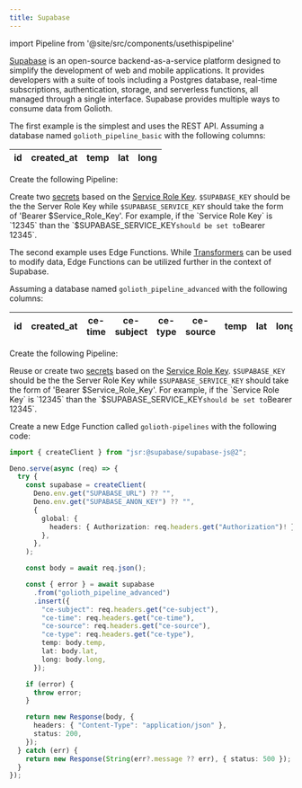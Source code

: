 ```yaml
---
title: Supabase
---
```


import Pipeline from '@site/src/components/usethispipeline'

[Supabase](https://supabase.com/) is an open-source backend-as-a-service
platform designed to simplify the development of web and mobile applications. It
provides developers with a suite of tools including a Postgres database,
real-time subscriptions, authentication, storage, and serverless functions, all
managed through a single interface. Supabase provides multiple ways to consume
data from Golioth.

The first example is the simplest and uses the REST API. Assuming a database
named `golioth_pipeline_basic` with the following columns:

| id | created_at | temp | lat | long |
| -- | ---------- | ---- | --- | ---- |

Create the following Pipeline:

<Pipeline link='https://console.golioth.io/pipeline?name=Supabase%20REST%20API%20Example&pipeline=c3RlcHM6CiAgLSBuYW1lOiBzdGVwMAogICAgZGVzdGluYXRpb246CiAgICAgIHR5cGU6IHdlYmhvb2sKICAgICAgdmVyc2lvbjogdjEKICAgICAgcGFyYW1ldGVyczoKICAgICAgICB1cmw6IGh0dHBzOi8vcmdnY3Fvc2x0cW9wY3d0d3doa2Muc3VwYWJhc2UuY28vZnVuY3Rpb25zL3YxL2dvbGlvdGgtcGlwZWxpbmUKICAgICAgICBoZWFkZXJzOgogICAgICAgICAgQXV0aG9yaXphdGlvbjogJFNVUEFCQVNFX0FVVEhfSEVBREVSCiAgICAgICAgICBhcGlrZXk6ICRTVVBBQkFTRV9BUElfS0VZCg=='/>

Create two [secrets](/data-routing/secrets) based on the
[Service Role Key](https://supabase.com/docs/guides/api/api-keys#the-servicerole-key).
`$SUPABASE_KEY` should be the the Server Role Key while `$SUPABASE_SERVICE_KEY`
should take the form of 'Bearer
$Service_Role_Key'. For example, if the `Service Role Key` is `12345` than the `$SUPABASE_SERVICE_KEY`should be set to`Bearer
12345`.

The second example uses Edge Functions. While
[Transformers](/data-routing/transformers) can be used to modify data, Edge
Functions can be utilized further in the context of Supabase.

Assuming a database named `golioth_pipeline_advanced` with the following
columns:

| id | created_at | ce-time | ce-subject | ce-type | ce-source | temp | lat | long |
| -- | ---------- | ------- | ---------- | ------- | --------- | ---- | --- | ---- |

Create the following Pipeline:

<Pipeline link='https://console.golioth.io/pipeline?name=Supabase%20Edge%20Function%20Example&pipeline=c3RlcHM6CiAgLSBuYW1lOiBzdGVwMAogICAgZGVzdGluYXRpb246CiAgICAgIHR5cGU6IHdlYmhvb2sKICAgICAgdmVyc2lvbjogdjEKICAgICAgcGFyYW1ldGVyczoKICAgICAgICB1cmw6IGh0dHBzOi8vcmdnY3Fvc2x0cW9wY3d0d3doa2Muc3VwYWJhc2UuY28vZnVuY3Rpb25zL3YxL2dvbGlvdGgtcGlwZWxpbmUKICAgICAgICBoZWFkZXJzOgogICAgICAgICAgQXV0aG9yaXphdGlvbjogJFNVUEFCQVNFX0FVVEhfSEVBREVSCiAgICAgICAgICBhcGlrZXk6ICRTVVBBQkFTRV9BUElfS0VZCg=='/>

Reuse or create two [secrets](/data-routing/secrets) based on the
[Service Role Key](https://supabase.com/docs/guides/api/api-keys#the-servicerole-key).
`$SUPABASE_KEY` should be the the Server Role Key while `$SUPABASE_SERVICE_KEY`
should take the form of 'Bearer
$Service_Role_Key'. For example, if the `Service Role Key` is `12345` than the `$SUPABASE_SERVICE_KEY`should be set to`Bearer
12345`.

Create a new Edge Function called `golioth-pipelines` with the following code:

```ts
import { createClient } from "jsr:@supabase/supabase-js@2";

Deno.serve(async (req) => {
  try {
    const supabase = createClient(
      Deno.env.get("SUPABASE_URL") ?? "",
      Deno.env.get("SUPABASE_ANON_KEY") ?? "",
      {
        global: {
          headers: { Authorization: req.headers.get("Authorization")! },
        },
      },
    );

    const body = await req.json();

    const { error } = await supabase
      .from("golioth_pipeline_advanced")
      .insert({
        "ce-subject": req.headers.get("ce-subject"),
        "ce-time": req.headers.get("ce-time"),
        "ce-source": req.headers.get("ce-source"),
        "ce-type": req.headers.get("ce-type"),
        temp: body.temp,
        lat: body.lat,
        long: body.long,
      });

    if (error) {
      throw error;
    }

    return new Response(body, {
      headers: { "Content-Type": "application/json" },
      status: 200,
    });
  } catch (err) {
    return new Response(String(err?.message ?? err), { status: 500 });
  }
});
```
